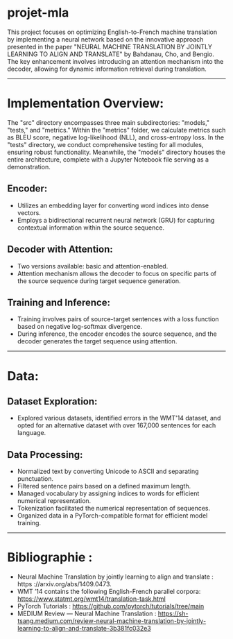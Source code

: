 # projet-mla
This project focuses on optimizing English-to-French machine translation by implementing a neural network based on the innovative approach presented in the paper "NEURAL MACHINE TRANSLATION BY JOINTLY LEARNING TO ALIGN AND TRANSLATE" by Bahdanau, Cho, and Bengio. The key enhancement involves introducing an attention mechanism into the decoder, allowing for dynamic information retrieval during translation.

----------------------------------------------------------------------------

# Implementation Overview:

The "src" directory encompasses three main subdirectories: "models," "tests," and "metrics." Within the "metrics" folder, we calculate metrics such as BLEU score, negative log-likelihood (NLL), and cross-entropy loss. In the "tests" directory, we conduct comprehensive testing for all modules, ensuring robust functionality. Meanwhile, the "models" directory houses the entire architecture, complete with a Jupyter Notebook file serving as a demonstration.

## Encoder:

- Utilizes an embedding layer for converting word indices into dense vectors.
- Employs a bidirectional recurrent neural network (GRU) for capturing contextual information within the source sequence.


## Decoder with Attention:

- Two versions available: basic and attention-enabled.
- Attention mechanism allows the decoder to focus on specific parts of the source sequence during target sequence generation.


## Training and Inference:

- Training involves pairs of source-target sentences with a loss function based on negative log-softmax divergence.
- During inference, the encoder encodes the source sequence, and the decoder generates the target sequence using attention.


----------------------------------------------------------------------------------

# Data:

## Dataset Exploration:

- Explored various datasets, identified errors in the WMT'14 dataset, and opted for an alternative dataset with over 167,000 sentences for each language.

## Data Processing:

- Normalized text by converting Unicode to ASCII and separating punctuation.
- Filtered sentence pairs based on a defined maximum length.
- Managed vocabulary by assigning indices to words for efficient numerical representation.
- Tokenization facilitated the numerical representation of sequences.
- Organized data in a PyTorch-compatible format for efficient model training.

-----------------------------------------------------------------------
# Bibliographie :
- Neural Machine Translation by jointly learning to align and translate : https ://arxiv.org/abs/1409.0473.
- WMT ’14 contains the following English-French parallel corpora: https://www.statmt.org/wmt14/translation-task.html
- PyTorch Tutorials : https://github.com/pytorch/tutorials/tree/main
- MEDIUM Review — Neural Machine Translation :  https://sh-tsang.medium.com/review-neural-machine-translation-by-jointly-learning-to-align-and-translate-3b381fc032e3


